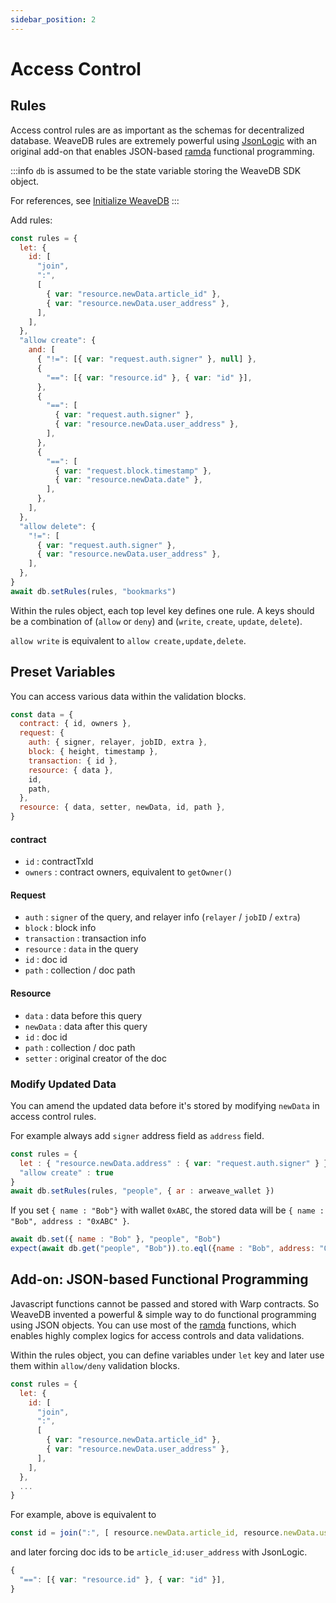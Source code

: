 ```yaml
---
sidebar_position: 2
---
```

# Access Control

## Rules

Access control rules are as important as the schemas for decentralized database. WeaveDB rules are extremely powerful using [JsonLogic](https://jsonlogic.com/) with an original add-on that enables JSON-based [ramda](https://ramdajs.com/) functional programming.

:::info
`db` is assumed to be the state variable storing the WeaveDB SDK object.

For references, see [Initialize WeaveDB](/docs/get-started#initialize-weavedb)
:::

Add rules:

```js
const rules = {
  let: {
    id: [
      "join",
      ":",
      [
        { var: "resource.newData.article_id" },
        { var: "resource.newData.user_address" },
      ],
    ],
  },
  "allow create": {
    and: [
      { "!=": [{ var: "request.auth.signer" }, null] },
      {
        "==": [{ var: "resource.id" }, { var: "id" }],
      },
      {
        "==": [
          { var: "request.auth.signer" },
          { var: "resource.newData.user_address" },
        ],
      },
      {
        "==": [
          { var: "request.block.timestamp" },
          { var: "resource.newData.date" },
        ],
      },
    ],
  },
  "allow delete": {
    "!=": [
      { var: "request.auth.signer" },
      { var: "resource.newData.user_address" },
    ],
  },
}
await db.setRules(rules, "bookmarks")
```
Within the rules object, each top level key defines one rule. A keys should be a combination of (`allow` or `deny`) and (`write`, `create`, `update`, `delete`).

`allow write` is equivalent to `allow create,update,delete`.

## Preset Variables

You can access various data within the validation blocks.

```js
const data = {
  contract: { id, owners },
  request: {
    auth: { signer, relayer, jobID, extra },
    block: { height, timestamp },
    transaction: { id },
    resource: { data },
    id,
    path,
  },
  resource: { data, setter, newData, id, path },
}
```

#### contract

- `id` : contractTxId
- `owners` : contract owners, equivalent to `getOwner()`

#### Request

- `auth` : `signer` of the query, and relayer info (`relayer` / `jobID` / `extra`)
- `block` : block info
- `transaction` : transaction info
- `resource` : `data` in the query
- `id` : doc id
- `path` : collection / doc path

#### Resource

- `data` : data before this query
- `newData` : data after this query
- `id` : doc id
- `path` : collection / doc path
- `setter` : original creator of the doc

### Modify Updated Data

You can amend the updated data before it's stored by modifying `newData` in access control rules.

For example always add `signer` address field as `address` field.

```js
const rules = {
  let : { "resource.newData.address" : { var: "request.auth.signer" } },
  "allow create" : true
}
await db.setRules(rules, "people", { ar : arweave_wallet })
```

If you set `{ name : "Bob"}` with wallet `0xABC`, the stored data will be `{ name : "Bob", address : "0xABC" }`.

```js
await db.set({ name : "Bob" }, "people", "Bob")
expect(await db.get("people", "Bob")).to.eql({name : "Bob", address: "0xABC" }) // true
```

## Add-on: JSON-based Functional Programming
Javascript functions cannot be passed and stored with Warp contracts. So WeaveDB invented a powerful & simple way to do functional programming using JSON objects. You can use most of the [ramda](https://ramdajs.com) functions, which enables highly complex logics for access controls and data validations.

Within the rules object, you can define variables under `let` key and later use them within `allow/deny` validation blocks.


```js
const rules = {
  let: {
    id: [
      "join",
      ":",
      [
        { var: "resource.newData.article_id" },
        { var: "resource.newData.user_address" },
      ],
    ],
  },
  ...
}
```
For example, above is equivalent to

```js
const id = join(":", [ resource.newData.article_id, resource.newData.user_address ])
```
and later forcing doc ids to be `article_id:user_address` with JsonLogic.

```js
{
  "==": [{ var: "resource.id" }, { var: "id" }],
}
```
